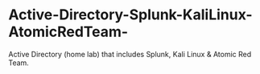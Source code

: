 # Active-Directory-Splunk-KaliLinux-AtomicRedTeam-
 Active Directory (home lab) that includes Splunk, Kali Linux &amp; Atomic Red Team.
